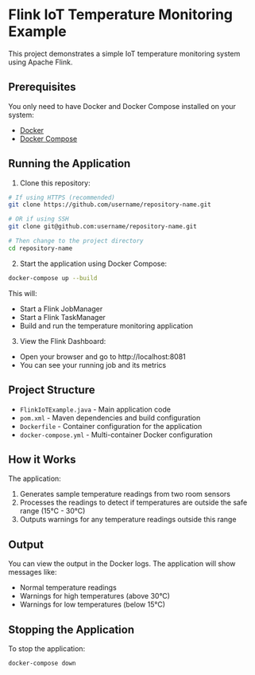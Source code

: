 # Flink IoT Temperature Monitoring Example

This project demonstrates a simple IoT temperature monitoring system using Apache Flink.

## Prerequisites

You only need to have Docker and Docker Compose installed on your system:
- [Docker](https://docs.docker.com/get-docker/)
- [Docker Compose](https://docs.docker.com/compose/install/)

## Running the Application

1. Clone this repository:
```bash
# If using HTTPS (recommended)
git clone https://github.com/username/repository-name.git

# OR if using SSH
git clone git@github.com:username/repository-name.git

# Then change to the project directory
cd repository-name
```

2. Start the application using Docker Compose:
```bash
docker-compose up --build
```

This will:
- Start a Flink JobManager
- Start a Flink TaskManager
- Build and run the temperature monitoring application

3. View the Flink Dashboard:
- Open your browser and go to http://localhost:8081
- You can see your running job and its metrics

## Project Structure

- `FlinkIoTExample.java` - Main application code
- `pom.xml` - Maven dependencies and build configuration
- `Dockerfile` - Container configuration for the application
- `docker-compose.yml` - Multi-container Docker configuration

## How it Works

The application:
1. Generates sample temperature readings from two room sensors
2. Processes the readings to detect if temperatures are outside the safe range (15°C - 30°C)
3. Outputs warnings for any temperature readings outside this range

## Output

You can view the output in the Docker logs. The application will show messages like:
- Normal temperature readings
- Warnings for high temperatures (above 30°C)
- Warnings for low temperatures (below 15°C)

## Stopping the Application

To stop the application:
```bash
docker-compose down
``` 